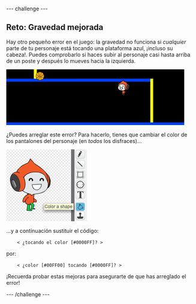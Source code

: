 --- challenge ---
## Reto: Gravedad mejorada 
Hay otro pequeño error en el juego: la gravedad no funciona si _cualquier_ parte de tu personaje está tocando una plataforma azul, ¡incluso su cabeza!. Puedes comprobarlo si haces subir al personaje casi hasta arriba de un poste y después lo mueves hacia la izquierda.

![screenshot](images/dodge-gravity-bug.png)

¿Puedes arreglar este error? Para hacerlo, tienes que cambiar el color de los pantalones del personaje (en _todos_ los disfraces)...

![screenshot](images/dodge-trousers.png)

...y a continuación sustituir el código:

```blocks
	< ¿tocando el color [#0000FF]? >
```

por:

```blocks
	< ¿color [#00FF00] tocando [#0000FF]? >
```

¡Recuerda probar estas mejoras para asegurarte de que has arreglado el error!



--- /challenge ---